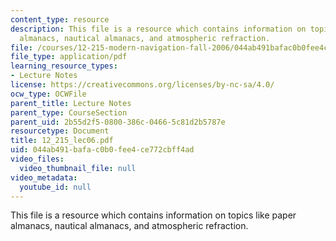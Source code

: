 ```yaml
---
content_type: resource
description: This file is a resource which contains information on topics like paper
  almanacs, nautical almanacs, and atmospheric refraction.
file: /courses/12-215-modern-navigation-fall-2006/044ab491bafac0b0fee4ce772cbff4ad_12_215_lec06.pdf
file_type: application/pdf
learning_resource_types:
- Lecture Notes
license: https://creativecommons.org/licenses/by-nc-sa/4.0/
ocw_type: OCWFile
parent_title: Lecture Notes
parent_type: CourseSection
parent_uid: 2b55d2f5-0800-386c-0466-5c81d2b5787e
resourcetype: Document
title: 12_215_lec06.pdf
uid: 044ab491-bafa-c0b0-fee4-ce772cbff4ad
video_files:
  video_thumbnail_file: null
video_metadata:
  youtube_id: null
---
```

This file is a resource which contains information on topics like paper almanacs, nautical almanacs, and atmospheric refraction.